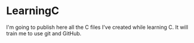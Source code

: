 # LearningC

I'm going to publish here all the C files I've created while learning C.
It will train me to use git and GitHub.

